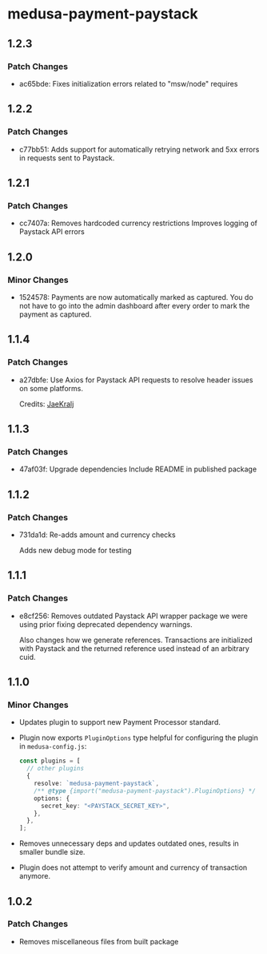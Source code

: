 # medusa-payment-paystack

## 1.2.3

### Patch Changes

- ac65bde: Fixes initialization errors related to "msw/node" requires

## 1.2.2

### Patch Changes

- c77bb51: Adds support for automatically retrying network and 5xx errors in requests sent to Paystack.

## 1.2.1

### Patch Changes

- cc7407a: Removes hardcoded currency restrictions
  Improves logging of Paystack API errors

## 1.2.0

### Minor Changes

- 1524578: Payments are now automatically marked as captured. You do not have to go into the admin dashboard after every order to mark the payment as captured.

## 1.1.4

### Patch Changes

- a27dbfe: Use Axios for Paystack API requests to resolve header issues on some platforms.

  Credits: [JaeKralj](https://github.com/JaeKralj)

## 1.1.3

### Patch Changes

- 47af03f: Upgrade dependencies
  Include README in published package

## 1.1.2

### Patch Changes

- 731da1d: Re-adds amount and currency checks

  Adds new debug mode for testing

## 1.1.1

### Patch Changes

- e8cf256: Removes outdated Paystack API wrapper package we were using prior fixing deprecated dependency warnings.

  Also changes how we generate references. Transactions are initialized with Paystack and the returned reference used instead of an arbitrary cuid.

## 1.1.0

### Minor Changes

- Updates plugin to support new Payment Processor standard.

- Plugin now exports `PluginOptions` type helpful for configuring the plugin in `medusa-config.js`:

  ```ts
  const plugins = [
    // other plugins
    {
      resolve: `medusa-payment-paystack`,
      /** @type {import("medusa-payment-paystack").PluginOptions} */
      options: {
        secret_key: "<PAYSTACK_SECRET_KEY>",
      },
    },
  ];
  ```

- Removes unnecessary deps and updates outdated ones, results in smaller bundle size.

- Plugin does not attempt to verify amount and currency of transaction anymore.

## 1.0.2

### Patch Changes

- Removes miscellaneous files from built package

```

```
